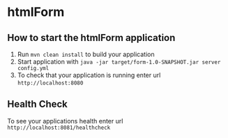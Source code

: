 # htmlForm

How to start the htmlForm application
---

1. Run `mvn clean install` to build your application
1. Start application with `java -jar target/form-1.0-SNAPSHOT.jar server config.yml`
1. To check that your application is running enter url `http://localhost:8080`

Health Check
---

To see your applications health enter url `http://localhost:8081/healthcheck`
